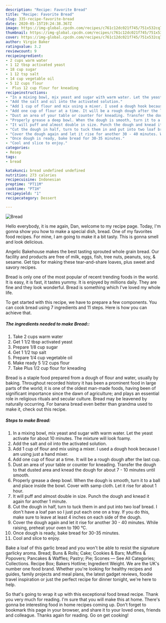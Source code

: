 ```yaml
---
description: "Recipe: Favorite Bread"
title: "Recipe: Favorite Bread"
slug: 335-recipe-favorite-bread
date: 2020-05-15T19:24:38.367Z
image: https://img-global.cpcdn.com/recipes/c761c12dc021f745/751x532cq70/bread-recipe-main-photo.jpg
thumbnail: https://img-global.cpcdn.com/recipes/c761c12dc021f745/751x532cq70/bread-recipe-main-photo.jpg
cover: https://img-global.cpcdn.com/recipes/c761c12dc021f745/751x532cq70/bread-recipe-main-photo.jpg
author: Virgie Baker
ratingvalue: 3.2
reviewcount: 9
recipeingredient:
- 2 cups warm water
- 1 12 tbsp activated yeast
- 18 cup sugar
- 1 12 tsp salt
- 14 cup vegetable oil
- 5 12 cups flour
-  Plus 12 cup flour for kneading
recipeinstructions:
- "In a mixing bowl, mix yeast and sugar with warm water. Let the yeast activate for about 10 minutes. The mixture will look foamy."
- "Add the salt and oil into the activated solution."
- "Add 1 cup of flour and mix using a mixer. I used a dough hook because I am using just a hand mixer."
- "Add one cup of flour at a time. It will be a rough dough after the last cup."
- "Dust an area of your table or counter for kneading. Transfer the dough to that dusted area and knead the dough for about 7 - 10 minutes until smooth."
- "Properly grease a deep bowl. When the dough is smooth, turn it to a ball and place inside the bowl. Cover with samp cloth. Let it rise for about 1 hour."
- "It will puff and almost double in size. Punch the dough and knead it again for another 1 minute."
- "Cut the dough in half, turn to tuck them in and put into two loaf bread. I don&#39;t have a loaf pan so I just put each one on a tray. If you do this, make sure to leave at least 4 inches on each side of the dough."
- "Cover the dough again and let it rise for another 30 - 40 minutes. While raising, preheat your oven to 190 °C."
- "Once dough is ready, bake bread for 30-35 minutes."
- "Cool and slice to enjoy."
categories:
- Resep
tags:
- bread

katakunci: bread undefined undefined
nutrition: 273 calories
recipecuisine: Indonesian
preptime: "PT11M"
cooktime: "PT1H"
recipeyield: "1"
recipecategory: Dessert

---
```



![Bread](https://img-global.cpcdn.com/recipes/c761c12dc021f745/751x532cq70/bread-recipe-main-photo.jpg)

Hello everybody, it is me again, Dan, welcome to my recipe page. Today, I'm gonna show you how to make a special dish, bread. One of my favorites food recipes. For mine, I am going to make it a bit tasty. This is gonna smell and look delicious.

Angelic Bakehouse makes the best tasting sprouted whole grain bread. Our facility and products are free of milk, eggs, fish, tree nuts, peanuts, soy, &amp; sesame. Get tips for making these tear-and-share loaves, plus sweet and savory recipes.

Bread is only one of the most popular of recent trending foods in the world. It is easy, it is fast, it tastes yummy. It is enjoyed by millions daily. They are fine and they look wonderful. Bread is something which I've loved my whole life.


To get started with this recipe, we have to prepare a few components. You can cook bread using 7 ingredients and 11 steps. Here is how you can achieve that.

##### The ingredients needed to make Bread::

1. Take 2 cups warm water
1. Get 1 1/2 tbsp activated yeast
1. Prepare 1/8 cup sugar
1. Get 1 1/2 tsp salt
1. Prepare 1/4 cup vegetable oil
1. Make ready 5 1/2 cups flour
1. Take  Plus 1/2 cup flour for kneading


Bread is a staple food prepared from a dough of flour and water, usually by baking. Throughout recorded history it has been a prominent food in large parts of the world; it is one of the oldest man-made foods, having been of significant importance since the dawn of agriculture; and plays an essential role in religious rituals and secular culture. Bread may be leavened by naturally occurring. For banana bread even better than grandma used to make it, check out this recipe. 

##### Steps to make Bread:

1. In a mixing bowl, mix yeast and sugar with warm water. Let the yeast activate for about 10 minutes. The mixture will look foamy.
1. Add the salt and oil into the activated solution.
1. Add 1 cup of flour and mix using a mixer. I used a dough hook because I am using just a hand mixer.
1. Add one cup of flour at a time. It will be a rough dough after the last cup.
1. Dust an area of your table or counter for kneading. Transfer the dough to that dusted area and knead the dough for about 7 - 10 minutes until smooth.
1. Properly grease a deep bowl. When the dough is smooth, turn it to a ball and place inside the bowl. Cover with samp cloth. Let it rise for about 1 hour.
1. It will puff and almost double in size. Punch the dough and knead it again for another 1 minute.
1. Cut the dough in half, turn to tuck them in and put into two loaf bread. I don&#39;t have a loaf pan so I just put each one on a tray. If you do this, make sure to leave at least 4 inches on each side of the dough.
1. Cover the dough again and let it rise for another 30 - 40 minutes. While raising, preheat your oven to 190 °C.
1. Once dough is ready, bake bread for 30-35 minutes.
1. Cool and slice to enjoy.


Bake a loaf of this garlic bread and you won&#39;t be able to resist the signature garlicky aroma. Bread; Buns &amp; Rolls; Cake; Cookies &amp; Bars; Muffins &amp; Popovers; Pancakes &amp; Waffles; Pastry; Pie; Scones — See All Categories; Collections. Recipe Box; Bakers Hotline; Ingredient Weight. We are the UK&#39;s number one food brand. Whether you&#39;re looking for healthy recipes and guides, family projects and meal plans, the latest gadget reviews, foodie travel inspiration or just the perfect recipe for dinner tonight, we&#39;re here to help. 

So that's going to wrap it up with this exceptional food bread recipe. Thank you very much for reading. I'm sure that you will make this at home. There's gonna be interesting food in home recipes coming up. Don't forget to bookmark this page in your browser, and share it to your loved ones, friends and colleague. Thanks again for reading. Go on get cooking!
